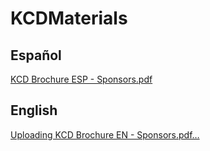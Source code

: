 # KCDMaterials

## Español
[KCD Brochure ESP - Sponsors.pdf](https://github.com/fhcn-io/KCDMaterials/files/11143992/KCD.Brochure.ESP.-.Sponsors.pdf)

## English
[Uploading KCD Brochure EN - Sponsors.pdf…]()
